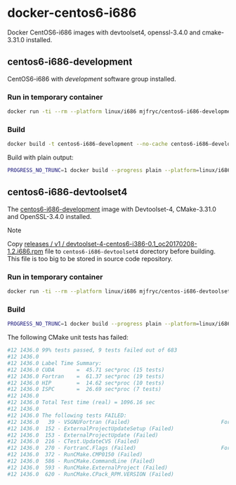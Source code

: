 # docker-centos6-i686

Docker CentOS6-i686 images with devtoolset4, openssl-3.4.0 and cmake-3.31.0 installed.

## centos6-i686-development

CentOS6-i686 with _development_ software group installed.

### Run in temporary container

```bash
docker run -ti --rm --platform linux/i686 mjfryc/centos6-i686-development /bin/bash
```

### Build

```bash
docker build -t centos6-i686-development --no-cache centos6-i686-development
```

Build with plain output:
```bash
PROGRESS_NO_TRUNC=1 docker build --progress plain --platform=linux/i686 -t mjfryc/centos6-i686-development:v1 --no-cache centos6-i686-development
```

## centos6-i686-devtoolset4

The  [centos6-i686-development](#centos6-i686-development) image with Devtoolset-4, CMake-3.31.0 and OpenSSL-3.4.0 installed.

> [!NOTE]
> Copy [releases / v1 / devtoolset-4-centos6-i386-0.1_oc20170208-1.2.i686.rpm](https://github.com/mjfryc/docker-centos6-i686/releases/download/v1/devtoolset-4-centos6-i386-0.1_oc20170208-1.2.i686.rpm) file to `centos6-i686-devtoolset4` dorectory before building. This file is too big to be stored in source code repository.

### Run in temporary container

```bash
docker run -ti --rm --platform linux/i686 mjfryc/centos-i686-devtoolset4 /bin/bash
```

### Build

```bash
PROGRESS_NO_TRUNC=1 docker build --progress plain --platform=linux/i686 -t mjfryc/centos6-i686-devtoolset4:v1 --no-cache centos6-i686-devtoolset4
```

The following CMake unit tests has failed:

```bash
#12 1436.0 99% tests passed, 9 tests failed out of 683
#12 1436.0 
#12 1436.0 Label Time Summary:
#12 1436.0 CUDA       =  45.71 sec*proc (15 tests)
#12 1436.0 Fortran    =  61.37 sec*proc (19 tests)
#12 1436.0 HIP        =  14.62 sec*proc (10 tests)
#12 1436.0 ISPC       =  26.69 sec*proc (7 tests)
#12 1436.0 
#12 1436.0 Total Test time (real) = 1096.16 sec
#12 1436.0 
#12 1436.0 The following tests FAILED:
#12 1436.0 	 39 - VSGNUFortran (Failed)                             Fortran
#12 1436.0 	152 - ExternalProjectUpdateSetup (Failed)
#12 1436.0 	153 - ExternalProjectUpdate (Failed)
#12 1436.0 	216 - CTest.UpdateCVS (Failed)
#12 1436.0 	270 - FortranC.Flags (Failed)                           Fortran
#12 1436.0 	372 - RunCMake.CMP0150 (Failed)
#12 1436.0 	586 - RunCMake.CommandLine (Failed)
#12 1436.0 	593 - RunCMake.ExternalProject (Failed)
#12 1436.0 	620 - RunCMake.CPack_RPM.VERSION (Failed)
```
